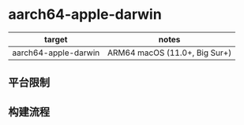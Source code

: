 # aarch64-apple-darwin

| target | notes |
| ------ | ----- |
| aarch64-apple-darwin | ARM64 macOS (11.0+, Big Sur+) |

## 平台限制

## 构建流程